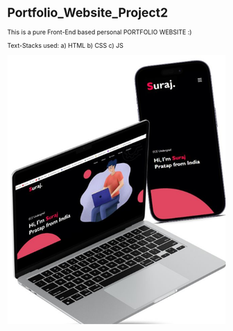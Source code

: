 # Portfolio_Website_Project2
This is a pure Front-End based personal PORTFOLIO WEBSITE :)
 
Text-Stacks used:
a) HTML 
b) CSS 
c) JS


<p align="center">
  <img src="Portfolio/images/w3.jpg"/>
</p>

